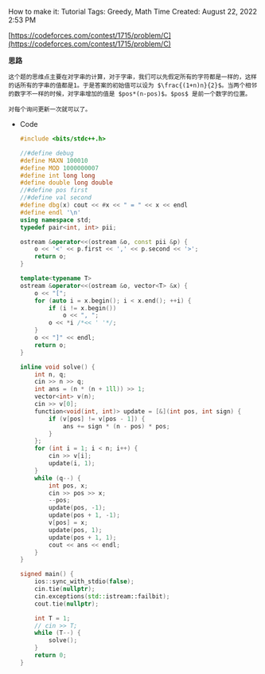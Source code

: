How to make it: Tutorial
Tags: Greedy, Math
Time Created: August 22, 2022 2:53 PM

[https://codeforces.com/contest/1715/problem/C](https://codeforces.com/contest/1715/problem/C)

**思路**

    这个题的思维点主要在对字串的计算，对于字串，我们可以先假定所有的字符都是一样的，这样的话所有的字串的值都是1。于是答案的初始值可以设为 $\frac{(1+n)n}{2}$。当两个相邻的数字不一样的时候，对字串增加的值是 $pos*(n-pos)$。$pos$ 是前一个数字的位置。

    对每个询问更新一次就可以了。

- Code
    
    ```cpp
    #include <bits/stdc++.h>
    
    //#define debug
    #define MAXN 100010
    #define MOD 1000000007
    #define int long long
    #define double long double
    //#define pos first
    //#define val second
    #define dbg(x) cout << #x << " = " << x << endl
    #define endl '\n'
    using namespace std;
    typedef pair<int, int> pii;
    
    ostream &operator<<(ostream &o, const pii &p) {
        o << '<' << p.first << ',' << p.second << '>';
        return o;
    }
    
    template<typename T>
    ostream &operator<<(ostream &o, vector<T> &x) {
        o << "[";
        for (auto i = x.begin(); i < x.end(); ++i) {
            if (i != x.begin())
                o << ", ";
            o << *i /*<< ' '*/;
        }
        o << "]" << endl;
        return o;
    }
    
    inline void solve() {
        int n, q;
        cin >> n >> q;
        int ans = (n * (n + 1ll)) >> 1;
        vector<int> v(n);
        cin >> v[0];
        function<void(int, int)> update = [&](int pos, int sign) {
            if (v[pos] != v[pos - 1]) {
                ans += sign * (n - pos) * pos;
            }
        };
        for (int i = 1; i < n; i++) {
            cin >> v[i];
            update(i, 1);
        }
        while (q--) {
            int pos, x;
            cin >> pos >> x;
            --pos;
            update(pos, -1);
            update(pos + 1, -1);
            v[pos] = x;
            update(pos, 1);
            update(pos + 1, 1);
            cout << ans << endl;
        }
    }
    
    signed main() {
        ios::sync_with_stdio(false);
        cin.tie(nullptr);
        cin.exceptions(std::istream::failbit);
        cout.tie(nullptr);
    
        int T = 1;
        // cin >> T;
        while (T--) {
            solve();
        }
        return 0;
    }
    ```